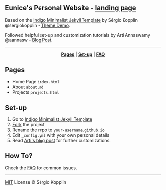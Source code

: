 ## Eunice's Personal Website - [landing page](https://euniceyeh.github.io/indigo)

Based on the [Indigo Minimalist Jekyll Template](https://github.com/sergiokopplin/indigo) by Sérgio Kopplin @sergiokopplin - [Theme Demo](http://sergiokopplin.github.io/indigo/).

Followed helpful set-up and customization tutorials by Arti Annaswamy @aannasw - [Blog Post](http://artiannaswamy.com/build-a-github-blog-part-2).

***

<p align="center">
    <b><a href="README.md#pages">Pages</a></b>
    |
    <b><a href="README.md#set-up">Set-up</a></b>
    |
    <b><a href="README.md#how-to">FAQ</a></b>
</p>

## Pages

- Home Page `index.html`
- About `about.md`
- Projects `projects.html`

## Set-up

1. Go to [Indigo Minimalist Jekyll Template](https://github.com/sergiokopplin/indigo)
2. [Fork](https://github.com/sergiokopplin/indigo/fork) the project
3. Rename the repo to `your-username.github.io`
4. Edit `_config.yml` with your own personal details
5. Read [Arti's blog post](http://artiannaswamy.com/build-a-github-blog-part-2) for further customizations.

## How To?

Check the [FAQ](./FAQ.md) for common issues.

---

[MIT](http://kopplin.mit-license.org/) License © Sérgio Kopplin
